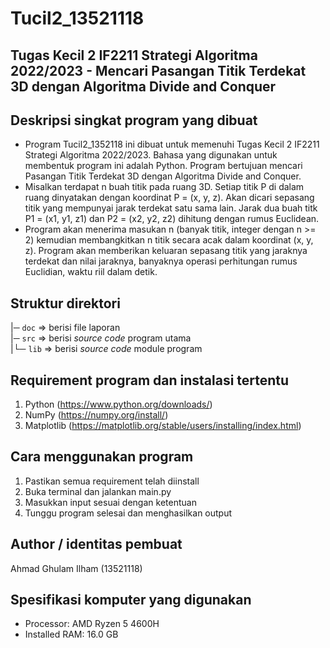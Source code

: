 # Tucil2_13521118
## Tugas Kecil 2 IF2211 Strategi Algoritma 2022/2023 - Mencari Pasangan Titik Terdekat 3D dengan Algoritma Divide and Conquer

## Deskripsi singkat program yang dibuat
- Program Tucil2_1352118 ini dibuat untuk memenuhi Tugas Kecil 2 IF2211 Strategi Algoritma 2022/2023. Bahasa yang digunakan untuk membentuk program ini adalah Python. Program bertujuan mencari Pasangan Titik Terdekat 3D dengan Algoritma Divide and Conquer.
- Misalkan terdapat n buah titik pada ruang 3D. Setiap titik P di dalam ruang dinyatakan dengan koordinat P = (x, y, z). Akan dicari sepasang titik yang mempunyai jarak terdekat satu sama lain. Jarak dua buah titk P1 = (x1, y1, z1) dan P2 = (x2, y2, z2) dihitung dengan rumus 
Euclidean.
- Program akan menerima masukan n (banyak titik, integer dengan n >= 2) kemudian membangkitkan n titik secara acak dalam koordinat (x, y, z). Program akan memberikan keluaran sepasang titik yang jaraknya terdekat dan nilai jaraknya, banyaknya operasi perhitungan rumus Euclidian, waktu riil dalam detik.

## Struktur direktori
|─ `doc` => berisi file laporan<br>
|─ `src` => berisi *source code* program utama<br>
|└─ `lib` => berisi *source code* module program<br>

## Requirement program dan instalasi tertentu
1. Python (https://www.python.org/downloads/)
2. NumPy (https://numpy.org/install/)
3. Matplotlib (https://matplotlib.org/stable/users/installing/index.html)

## Cara menggunakan program
1. Pastikan semua requirement telah diinstall
2. Buka terminal dan jalankan main.py
3. Masukkan input sesuai dengan ketentuan
4. Tunggu program selesai dan menghasilkan output

## Author / identitas pembuat
Ahmad Ghulam Ilham (13521118) 

## Spesifikasi komputer yang digunakan
- Processor: AMD Ryzen 5 4600H
- Installed RAM: 16.0 GB